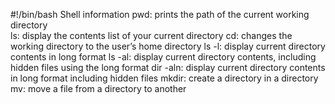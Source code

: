 #!/bin/bash
Shell information
pwd: prints the path of the current working directory  
ls: display the contents list of your current directory
cd: changes the working directory to the user’s home directory
ls -l: display current directory contents in long format
ls -al: display current directory contents, including hidden files using the long format
dir -aln: display current directory contents in long format including hidden files
mkdir: create a directory in a directory
mv: move a file from a directory to another 
